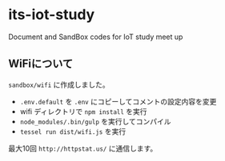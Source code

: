 # its-iot-study
Document and SandBox codes for IoT study meet up 

## WiFiについて

`sandbox/wifi` に作成しました。

- `.env.default` を `.env` にコピーしてコメントの設定内容を変更
- wifi ディレクトリで `npm install` を実行
- `node_modules/.bin/gulp` を実行してコンパイル
- `tessel run dist/wifi.js` を実行

最大10回 `http://httpstat.us/` に通信します。

